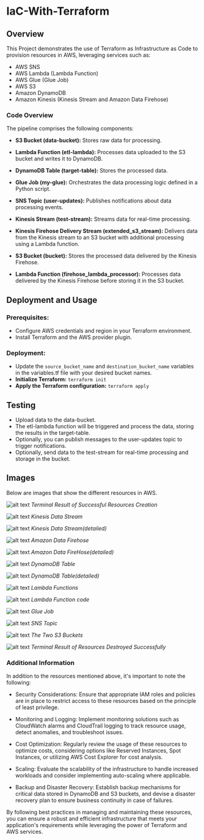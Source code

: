 # IaC-With-Terraform

## Overview

This Project demonstrates the use of Terraform as Infrastructure as Code to provision resources in AWS, leveraging services such as:
-  AWS SNS
-  AWS Lambda (Lambda Function)
-  AWS Glue (Glue Job)
-  AWS S3
-  Amazon DynamoDB
-  Amazon Kinesis (Kinesis Stream and Amazon Data Firehose)



### Code Overview
The pipeline comprises the following components:

- **S3 Bucket (data-bucket):** Stores raw data for processing.

- **Lambda Function (etl-lambda):** Processes data uploaded to the S3 bucket and writes it to DynamoDB.

- **DynamoDB Table (target-table):** Stores the processed data.

- **Glue Job (my-glue):** Orchestrates the data processing logic defined in a Python script.

- **SNS Topic (user-updates):** Publishes notifications about data processing events.

- **Kinesis Stream (test-stream):** Streams data for real-time processing.

- **Kinesis Firehose Delivery Stream (extended_s3_stream):** Delivers data from the Kinesis stream to an S3 bucket with additional processing using a Lambda function.

- **S3 Bucket (bucket):** Stores the processed data delivered by the Kinesis Firehose.

- **Lambda Function (firehose_lambda_processor):** Processes data delivered by the Kinesis Firehose before storing it in the S3 bucket.


## Deployment and Usage
### Prerequisites:
- Configure AWS credentials and region in your Terraform environment.
- Install Terraform and the AWS provider plugin.
### Deployment:
- Update the `source_bucket_name` and `destination_bucket_name` variables in the variables.tf file with your desired bucket names.
- **Initialize Terraform:** `terraform init`
- **Apply the Terraform configuration:** `terraform apply`

## Testing
- Upload data to the data-bucket.
- The etl-lambda function will be triggered and process the data, storing the results in the target-table.
- Optionally, you can publish messages to the user-updates topic to trigger notifications.
- Optionally, send data to the test-stream for real-time processing and storage in the bucket.


## Images
Below are images that show the different resources in AWS.

![alt text](images/image.png)
*Terminal Result of Successful Resources Creation*

![alt text](images/image-1.png)
*Kinesis Data Stream*

![alt text](images/image-2.png)
*Kinesis Data Stream(detailed)*

![alt text](images/image-3.png)
*Amazon Data Firehose*

![alt text](images/image-4.png)
*Amazon Data FireHose(detailed)*

![alt text](images/image-5.png)
*DynamoDB Table*

![alt text](images/image-6.png)
*DynamoDB Table(detailed)*

![alt text](images/image-7.png)
*Lambda Functions*

![alt text](images/image-8.png)
*Lambda Function code*

![alt text](images/image-9.png)
*Glue Job*

![alt text](images/image-10.png)
*SNS Topic*

![alt text](images/image-11.png)
*The Two S3 Buckets*

![alt text](images/image-12.png)
*Terminal Result of Resources Destroyed Successfully*


### Additional Information

In addition to the resources mentioned above, it's important to note the following:

- Security Considerations: Ensure that appropriate IAM roles and policies are in place to restrict access to these resources based on the principle of least privilege.

- Monitoring and Logging: Implement monitoring solutions such as CloudWatch alarms and CloudTrail logging to track resource usage, detect anomalies, and troubleshoot issues.

- Cost Optimization: Regularly review the usage of these resources to optimize costs, considering options like Reserved Instances, Spot Instances, or utilizing AWS Cost Explorer for cost analysis.

- Scaling: Evaluate the scalability of the infrastructure to handle increased workloads and consider implementing auto-scaling where applicable.

- Backup and Disaster Recovery: Establish backup mechanisms for critical data stored in DynamoDB and S3 buckets, and devise a disaster recovery plan to ensure business continuity in case of failures.

By following best practices in managing and maintaining these resources, you can ensure a robust and efficient infrastructure that meets your application's requirements while leveraging the power of Terraform and AWS services.
